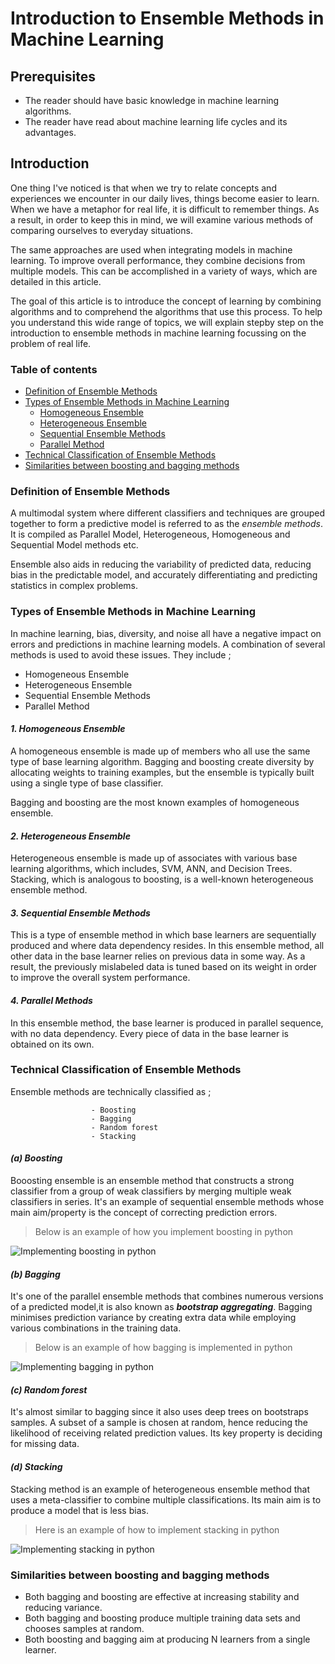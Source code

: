 # Introduction to Ensemble Methods in Machine Learning

## Prerequisites
- The reader should have basic knowledge in machine learning algorithms.
- The reader have read about machine learning life cycles and its advantages.


## Introduction
One thing I've noticed is that when we try to relate concepts and experiences we encounter in our daily lives, things become easier to learn. When we have a metaphor for real life, it is difficult to remember things. As a result, in order to keep this in mind, we will examine various methods of comparing ourselves to everyday situations.

The same approaches are used when integrating models in machine learning. To improve overall performance, they combine decisions from multiple models. This can be accomplished in a variety of ways, which are detailed in this article.

The goal of this article is to introduce the concept of learning by combining algorithms and to comprehend the algorithms that use this process. To help you understand this wide range of topics, we will explain stepby step on the introduction to ensemble methods in machine learning focussing on the problem of real life.


### Table of contents
- [Definition of Ensemble Methods](#definition-of-ensemble-methods)
- [Types of Ensemble Methods in Machine Learning](#types-of-ensemble-methods-in-machine-learning)
  - [Homogeneous Ensemble](#homogeneous-ensemble)
  - [Heterogeneous Ensemble](#heterogeneous-ensemble)
  - [Sequential Ensemble Methods](#sequential-ensemble-methods)
  - [Parallel Method](#parallel-method)
- [Technical Classification of Ensemble Methods](#technical-classification-of-ensemble-methods)
- [Similarities between boosting and bagging methods](#similarities-between-bagging-and-boosting-methods)


### Definition of Ensemble Methods
A multimodal system where different classifiers and techniques are grouped together to form a predictive model is referred to as the *ensemble methods*. It is compiled as Parallel Model, Heterogeneous, Homogeneous and Sequential Model methods etc. 

Ensemble also aids in reducing the variability of predicted data, reducing bias in the predictable model, and accurately differentiating and predicting statistics in complex problems.


### Types of Ensemble Methods in Machine Learning
In machine learning, bias, diversity, and noise all have a negative impact on errors and predictions in machine learning models. A combination of several methods is used to avoid these issues. They include ;
   - Homogeneous Ensemble
   - Heterogeneous Ensemble
   - Sequential Ensemble Methods
   - Parallel Method


#### ***1. Homogeneous Ensemble***
A homogeneous ensemble is made up of members who all use the same type of base learning algorithm. Bagging and boosting create diversity by allocating weights to training examples, but the ensemble is typically built using a single type of base classifier.

Bagging and boosting are the most known examples of homogeneous ensemble.


#### ***2. Heterogeneous Ensemble***
Heterogeneous ensemble is made up of associates with various base learning algorithms, which includes, SVM, ANN, and Decision Trees. Stacking, which is analogous to boosting, is a well-known heterogeneous ensemble method.


#### ***3. Sequential Ensemble Methods***
This is a type of ensemble method in which base learners are sequentially produced and where data dependency resides. In this ensemble method, all other data in the base learner relies on previous data in some way. As a result, the previously mislabeled data is tuned based on its weight in order to improve the overall system performance.


#### ***4. Parallel Methods***
In this ensemble method, the base learner is produced in parallel sequence, with no data dependency. Every piece of data in the base learner is obtained on its own.


### Technical Classification of Ensemble Methods
Ensemble methods are technically classified as ;

                      - Boosting
                      - Bagging
                      - Random forest
                      - Stacking

#### ***(a) Boosting***
Booosting ensemble is an ensemble method that constructs a strong classifier from a group of weak classifiers by merging multiple weak classifiers in series. It's an example of sequential ensemble methods whose main aim/property is the concept of correcting prediction errors.

>Below is an example of how you implement boosting in python

![Implementing boosting in python](/engineering-education/introduction-to-ensemble-methods-in-machine-learning/boosting.jpg)

#### ***(b) Bagging***
It's one of the parallel ensemble methods that combines numerous versions of a predicted model,it is also known as ***bootstrap aggregating***. Bagging minimises prediction variance by creating extra data while employing various combinations in the training data.

> Below is an example of how bagging is implemented in python

![Implementing bagging in python](/engineering-education/introduction-to-ensemble-methods-in-machine-learning/bagging.jpg)

#### ***(c) Random forest***
It's almost similar to bagging since it also uses deep trees on bootstraps samples. A subset of a sample is chosen at random, hence reducing the likelihood of receiving related prediction values. Its key property is deciding for missing data.


#### ***(d) Stacking***
Stacking method is an example of heterogeneous ensemble method that uses a meta-classifier to combine multiple classifications. Its main aim is to produce a model that is less bias.

>Here is an example of how to implement stacking in python

![Implementing stacking in python](/engineering-education/introduction-to-ensemble-methods-in-machine-learning/stacking.jpg)

### Similarities between boosting and bagging methods
- Both bagging and boosting are effective at increasing stability and reducing variance.
- Both bagging and boosting produce multiple training data sets and chooses samples at random.
- Both boosting and bagging aim at producing N learners from a single learner.


